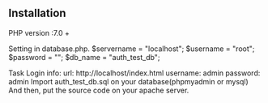 ## Installation

PHP version :7.0 +

Setting in database.php. $servername = "localhost"; $username = "root"; $password = ""; $db_name = "auth_test_db";

Task Login info:
    url: http://localhost/index.html
    username: admin
    password: admin
Import auth_test_db.sql on your database(phpmyadmin or mysql) And then, put the source code on your apache server.